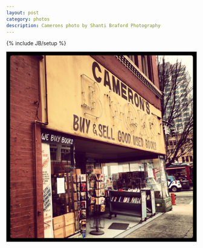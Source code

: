 ```yaml
---
layout: post
category: photos
description: Camerons photo by Shanti Braford Photography
---
```

{% include JB/setup %}

<a href="/photos/portland,_oregon/camerons.jpg" title="Camerons"><img src="/photos/portland,_oregon/camerons.jpg" alt="Camerons" /></a>

